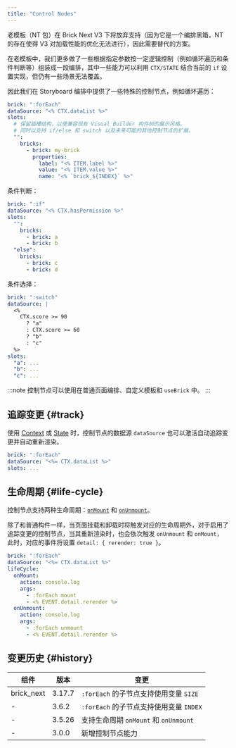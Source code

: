 ```yaml
---
title: "Control Nodes"
---
```


老模板（NT 包）在 Brick Next V3 下将放弃支持（因为它是一个编排黑箱，NT 的存在使得 V3 对加载性能的优化无法进行），因此需要替代的方案。

在老模板中，我们更多做了一些根据指定参数按一定逻辑控制（例如循环遍历和条件判断等）组装成一段编排，其中一些能力可以利用 `CTX/STATE` 结合当前的 `if` 设置实现，但仍有一些场景无法覆盖。

因此我们在 Storyboard 编排中提供了一些特殊的控制节点，例如循环遍历：

```yaml
brick: ":forEach"
dataSource: "<% CTX.dataList %>"
slots:
  # 保留插槽结构，以便兼容现有 Visual Builder 构件树的展示风格。
  # 同时以支持 if/else 和 switch 以及未来可能的其他控制节点的扩展。
  "":
    bricks:
      - brick: my-brick
        properties:
          label: "<% ITEM.label %>"
          value: "<% ITEM.value %>"
          name: "<% `brick_${INDEX}` %>"
```

条件判断：

```yaml
brick: ":if"
dataSource: "<% CTX.hasPermission %>"
slots:
  "":
    bricks:
      - brick: a
      - brick: b
  "else":
    bricks:
      - brick: c
      - brick: d
```

条件选择：

```yaml
brick: ":switch"
dataSource: |
  <%
    CTX.score >= 90
      ? "a"
      : CTX.score >= 60
      ? "b"
      : "c"
  %>
slots:
  "a": ...
  "b": ...
  "c": ...
```

:::note
控制节点可以使用在普通页面编排、自定义模板和 `useBrick` 中。
:::

## 追踪变更 {#track}

使用 [Context] 或 [State] 时，控制节点的数据源 `dataSource` 也可以激活自动追踪变更并自动重新渲染。

```yaml {2}
brick: ":forEach"
dataSource: "<%= CTX.dataList %>"
slots: ...
```

## 生命周期 {#life-cycle}

控制节点支持两种生命周期：[`onMount`](brick-life-cycle.md#onmount) 和 [`onUnmount`](brick-life-cycle.md#onunmount)。

除了和普通构件一样，当页面挂载和卸载时将触发对应的生命周期外，对于启用了追踪变更的控制节点，当其重新渲染时，也会依次触发 `onUnmount` 和 `onMount`，此时，对应的事件将设置 `detail: { rerender: true }`。

```yaml {3-13}
brick: ":forEach"
dataSource: "<%= CTX.dataList %>"
lifeCycle:
  onMount:
    action: console.log
    args:
      - :forEach mount
      - <% EVENT.detail.rerender %>
  onUnmount:
    action: console.log
    args:
      - :forEach unmount
      - <% EVENT.detail.rerender %>
```

## 变更历史 {#history}

| 组件       | 版本   | 变更                                    |
| ---------- | ------ | --------------------------------------- |
| brick_next | 3.17.7 | `:forEach` 的子节点支持使用变量 `SIZE`  |
| -          | 3.6.2  | `:forEach` 的子节点支持使用变量 `INDEX` |
| -          | 3.5.26 | 支持生命周期 `onMount` 和 `onUnmount`   |
| -          | 3.0.0  | 新增控制节点能力                        |

[context]: context.md
[state]: template-state.md

